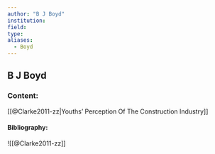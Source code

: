 ```yaml
---
author: "B J Boyd"
institution:
field:
type:
aliases:
  - Boyd
---
```


## B J Boyd

### Content:
[[@Clarke2011-zz|Youths’ Perception Of The Construction Industry]]

#### Bibliography:

![[@Clarke2011-zz]]